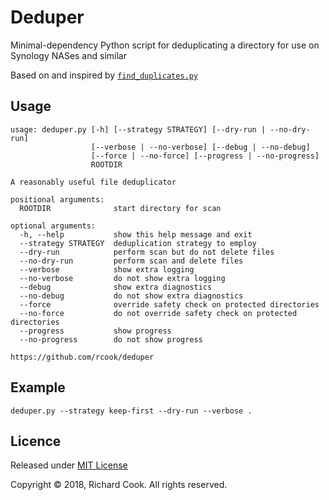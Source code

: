# Deduper

Minimal-dependency Python script for deduplicating a directory for use on Synology NASes and similar

Based on and inspired by [`find_duplicates.py`][find-duplicates]

## Usage

```
usage: deduper.py [-h] [--strategy STRATEGY] [--dry-run | --no-dry-run]
                  [--verbose | --no-verbose] [--debug | --no-debug]
                  [--force | --no-force] [--progress | --no-progress]
                  ROOTDIR

A reasonably useful file deduplicator

positional arguments:
  ROOTDIR              start directory for scan

optional arguments:
  -h, --help           show this help message and exit
  --strategy STRATEGY  deduplication strategy to employ
  --dry-run            perform scan but do not delete files
  --no-dry-run         perform scan and delete files
  --verbose            show extra logging
  --no-verbose         do not show extra logging
  --debug              show extra diagnostics
  --no-debug           do not show extra diagnostics
  --force              override safety check on protected directories
  --no-force           do not override safety check on protected directories
  --progress           show progress
  --no-progress        do not show progress

https://github.com/rcook/deduper
```

## Example

```
deduper.py --strategy keep-first --dry-run --verbose .
```

## Licence

Released under [MIT License][licence]

Copyright &copy; 2018, Richard Cook. All rights reserved.

[find-duplicates]: https://gist.github.com/jinie/b51f75fa1ece7c02ca3f/
[licence]: LICENSE
